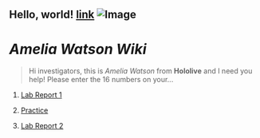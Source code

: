 **Hello, world!**
[link](https://youtu.be/GZqizez1Dzs)
![Image](https://static.miraheze.org/hololivewiki/thumb/e/e8/Watson_Amelia_-_Portrait_01.png/580px-Watson_Amelia_-_Portrait_01.png)
---
# _Amelia Watson Wiki_
> Hi investigators, this is _Amelia Watson_ from **Hololive** and I need you help! Please enter the 16 numbers on your...


1) [Lab Report 1](https://github.com/Valval144/cse15l-lab-reports/blob/main/lab-report-1-week-0.md)

2) [Practice](https://github.com/Valval144/cse15l-lab-reports/blob/main/practice.md)

3) [Lab Report 2](https://github.com/Valval144/cse15l-lab-reports/blob/main/individual-lab-report-1.html)
